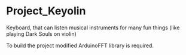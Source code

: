 # Project_Keyolin
Keyboard, that can listen musical instruments for many fun things (like playing Dark Souls on violin)

To build the project modified ArduinoFFT library is required.
